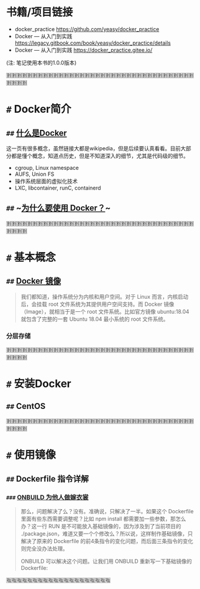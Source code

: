
# 书籍/项目链接

- docker_practice https://github.com/yeasy/docker_practice
- Docker — 从入门到实践 https://legacy.gitbook.com/book/yeasy/docker_practice/details
- Docker — 从入门到实践 https://docker_practice.gitee.io/

(注: 笔记使用本书的1.0.0版本)

:u5272::u5272::u5272::u5272::u5272::u5272::u5272::u5272::u5272::u5272::u5272::u5272::u5272::u5272::u5272::u5272::u5272::u5272::u5272::u5272::u5272::u5272::u5272::u5272::u5272::u5272::u5272::u5272::u5272::u5272::u5272::u5272::u5272::u5272::u5272::u5272::u5272::u5272::u5272::u5272:

# `#` Docker简介

## `##` [什么是Docker](https://yeasy.gitbooks.io/docker_practice/content/introduction/what.html)

这一页有很多概念，虽然链接大都是wikipedia，但是后续要认真看看。目前大部分都是懂个概念，知道点历史，但是不知道深入的细节，尤其是代码级的细节。
- cgroup, Linux namespace
- AUFS, Union FS
- 操作系统层面的虚拟化技术
- LXC, libcontainer, runC, containerd

## `##` ~[为什么要使用 Docker？](https://yeasy.gitbooks.io/docker_practice/content/introduction/why.html)~

:u5272::u5272::u5272::u5272::u5272::u5272::u5272::u5272::u5272::u5272::u5272::u5272::u5272::u5272::u5272::u5272::u5272::u5272::u5272::u5272::u5272::u5272::u5272::u5272::u5272::u5272::u5272::u5272::u5272::u5272::u5272::u5272::u5272::u5272::u5272::u5272::u5272::u5272::u5272::u5272:

# `#` 基本概念

## `##` [Docker 镜像](https://yeasy.gitbooks.io/docker_practice/content/basic_concept/image.html)

> 我们都知道，操作系统分为内核和用户空间。对于 Linux 而言，内核启动后，会挂载 root 文件系统为其提供用户空间支持。而 Docker 镜像（Image），就相当于是一个 root 文件系统。比如官方镜像 ubuntu:18.04 就包含了完整的一套 Ubuntu 18.04 最小系统的 root 文件系统。

### 分层存储

:u5272::u5272::u5272::u5272::u5272::u5272::u5272::u5272::u5272::u5272::u5272::u5272::u5272::u5272::u5272::u5272::u5272::u5272::u5272::u5272::u5272::u5272::u5272::u5272::u5272::u5272::u5272::u5272::u5272::u5272::u5272::u5272::u5272::u5272::u5272::u5272::u5272::u5272::u5272::u5272:

# `#` 安装Docker

## `##` CentOS


:u5272::u5272::u5272::u5272::u5272::u5272::u5272::u5272::u5272::u5272::u5272::u5272::u5272::u5272::u5272::u5272::u5272::u5272::u5272::u5272::u5272::u5272::u5272::u5272::u5272::u5272::u5272::u5272::u5272::u5272::u5272::u5272::u5272::u5272::u5272::u5272::u5272::u5272::u5272::u5272:

# `#` 使用镜像

## `##` Dockerfile 指令详解

### `###` [ONBUILD 为他人做嫁衣裳](https://yeasy.gitbooks.io/docker_practice/content/image/dockerfile/onbuild.html)

> 那么，问题解决了么？没有。准确说，只解决了一半。如果这个 Dockerfile 里面有些东西需要调整呢？比如 npm install 都需要加一些参数，那怎么办？这一行 RUN 是不可能放入基础镜像的，因为涉及到了当前项目的 ./package.json，难道又要一个个修改么？所以说，这样制作基础镜像，只解决了原来的 Dockerfile 的前4条指令的变化问题，而后面三条指令的变化则完全没办法处理。
>
> ONBUILD 可以解决这个问题。让我们用 ONBUILD 重新写一下基础镜像的 Dockerfile:

:u6307::u6307::u6307::u6307::u6307::u6307::u6307::u6307::u6307::u6307::u6307::u6307::u6307::u6307::u6307::u6307::u6307::u6307::u6307::u6307:


